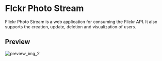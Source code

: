 # Flckr Photo Stream

Flickr Photo Stream is a web application for consuming the Flickr API.
It also supports the creation, update, deletion and visualization of users.

## Preview
![preview_img_2](http://i65.tinypic.com/10q056u.jpg)
